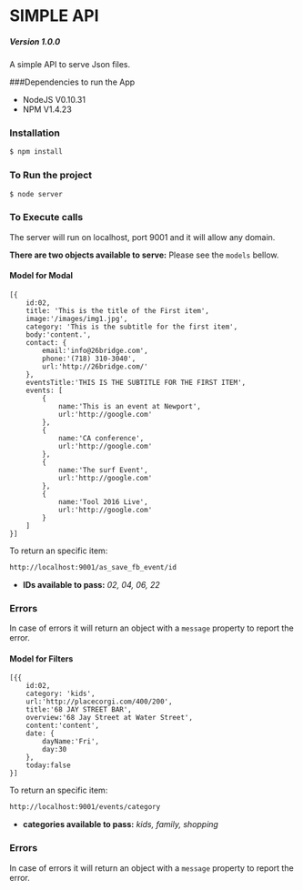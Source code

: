 # SIMPLE API
##### Version 1.0.0

A simple API to serve Json files.

###Dependencies to run the App

  - NodeJS V0.10.31
  - NPM V1.4.23

### Installation

```sh
$ npm install
```
### To Run the project
```sh
$ node server
```
### To Execute calls
The server will run on localhost, port 9001 and it will allow any domain.

**There are two objects available to serve:** 
Please see the `models` bellow.


#### Model for Modal
```
[{
    id:02,
    title: 'This is the title of the First item',
    image:'/images/img1.jpg',
    category: 'This is the subtitle for the first item',
    body:'content.',
    contact: {
        email:'info@26bridge.com',
        phone:'(718) 310-3040',
        url:'http://26bridge.com/'
    },
    eventsTitle:'THIS IS THE SUBTITLE FOR THE FIRST ITEM',
    events: [
        {
            name:'This is an event at Newport',
            url:'http://google.com'
        },
        {
            name:'CA conference',
            url:'http://google.com'
        },
        {
            name:'The surf Event',
            url:'http://google.com'
        },
        {
            name:'Tool 2016 Live',
            url:'http://google.com'
        }
    ]
}]
```

To return an specific item:
```sh
http://localhost:9001/as_save_fb_event/id
```
- **IDs available to pass:** *02, 04, 06, 22*

### Errors
In case of errors it will return an object with a `message` property to report the error.

#### Model for Filters
```
[{{
    id:02,
    category: 'kids',
    url:'http://placecorgi.com/400/200',
    title:'68 JAY STREET BAR',
    overview:'68 Jay Street at Water Street',
    content:'content',
    date: {
        dayName:'Fri',
        day:30
    },
    today:false 
}]
```

To return an specific item:
```sh
http://localhost:9001/events/category
```
- **categories available to pass:** *kids, family, shopping*

### Errors
In case of errors it will return an object with a `message` property to report the error.

